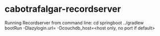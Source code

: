 cabotrafalgar-recordserver
==========================

Running Recordserver from command line:
cd springboot
../gradlew bootRun -Dlazylogin.url=<lazylogin> -Dcouchdb_host=<host only, no port if default>

